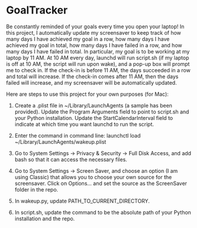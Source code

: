 # GoalTracker
Be constantly reminded of your goals every time you open your laptop! In this project, I automatically update my screensaver to keep track of how many days I have achieved my goal in a row, how many days I have achieved my goal in total, how many days I have failed in a row, and how many days I have failed in total. In particular, my goal is to be working at my laptop by 11 AM. At 10 AM every day, launchd will run script.sh (if my laptop is off at 10 AM, the script will run upon wake), and a pop-up box will prompt me to check in. If the check-in is before 11 AM, the days succeeded in a row and total will increase. If the check-in comes after 11 AM, then the days failed will increase, and my screensaver will be automatically updated.

Here are steps to use this project for your own purposes (for Mac):

1. Create a .plist file in ~/Library/LaunchAgents (a sample has been provided). Update the Program Arguments field to point to script.sh and your Python installation. Update the StartCalendarInterval field to indicate at which time you want launchd to run the script.

2. Enter the command in command line: launchctl load ~/Library/LaunchAgents/wakeup.plist

3. Go to System Settings -> Privacy & Security -> Full Disk Access, and add bash so that it can access the necessary files.

4. Go to System Settings -> Screen Saver, and choose an option (I am using Classic) that allows you to choose your own source for the screensaver. Click on Options... and set the source as the ScreenSaver folder in the repo.

5. In wakeup.py, update PATH_TO_CURRENT_DIRECTORY.

6. In script.sh, update the command to be the absolute path of your Python installation and the repo.
